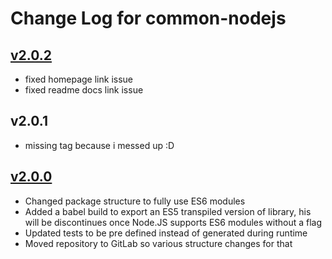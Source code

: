 # Change Log for common-nodejs

## [v2.0.2](https://gitlab.com/openrail/uk/referencedata-nodejs/tags/v2.0.2)
* fixed homepage link issue
* fixed readme docs link issue

## v2.0.1
* missing tag because i messed up :D

## [v2.0.0](https://gitlab.com/openrail/uk/referencedata-nodejs/tags/v2.0.0)
* Changed package structure to fully use ES6 modules
* Added a babel build to export an ES5 transpiled version of library, his will be discontinues once Node.JS supports ES6 modules without a flag
* Updated tests to be pre defined instead of generated during runtime
* Moved repository to GitLab so various structure changes for that
